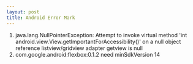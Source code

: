 ```yaml
---
layout: post
title: Android Error Mark
---
```


01. java.lang.NullPointerException: Attempt to invoke virtual method 'int android.view.View.getImportantForAccessibility()' on a null object reference   listview/gridview adapter getview is null
02. com.google.android:flexbox:0.1.2  need minSdkVersion 14 

